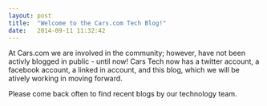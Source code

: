 ```yaml
---
layout: post
title:  "Welcome to the Cars.com Tech Blog!"
date:   2014-09-11 11:32:42
---
```


At Cars.com we are involved in the community; however, have not been activly blogged in public - until now!  Cars Tech now has a twitter account, a facebook account, a linked in account, and this blog, which we will be atively working in moving forward.

Please come back often to find recent blogs by our technology team.
